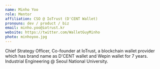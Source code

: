 ```yaml
---
name: Minho Yoo
role: Mentor
affiliation: CSO @ IoTrust (D'CENT Wallet)
pronouns: dev / product / biz
email: minho.yoo@iotrust.kr
website: https://twitter.com/WalletGuyMinho
photo: minhoyoo.jpg
---
```


Chief Strategy Officer, Co-founder at IoTrust, a blockchain wallet provider which has brand name as D'CENT wallet and Wepin wallet for 7 years. Industrial Engineering @ Seoul National University.
